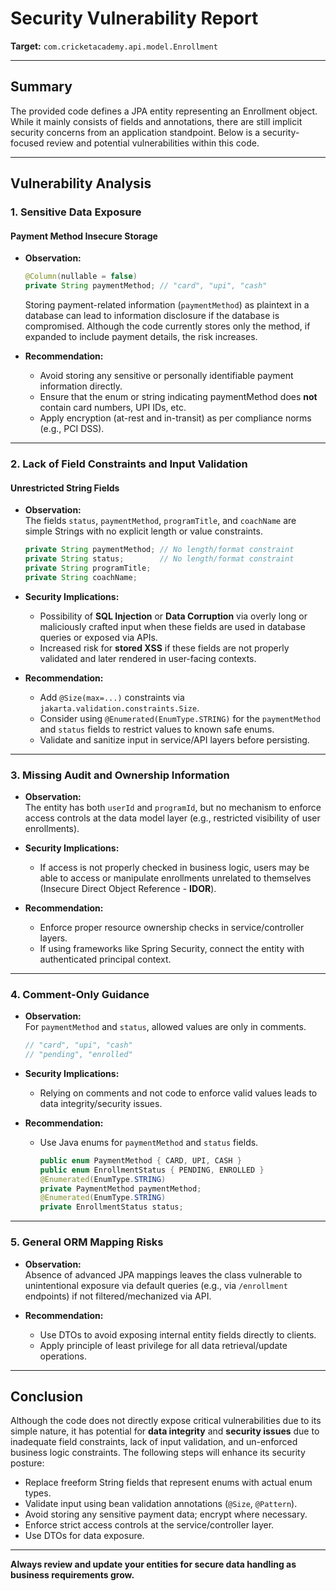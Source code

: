 # Security Vulnerability Report

**Target:** `com.cricketacademy.api.model.Enrollment`

---

## Summary

The provided code defines a JPA entity representing an Enrollment object. While it mainly consists of fields and annotations, there are still implicit security concerns from an application standpoint. Below is a security-focused review and potential vulnerabilities within this code.

---

## Vulnerability Analysis

### 1. **Sensitive Data Exposure**

#### Payment Method Insecure Storage

- **Observation:**  
  ```java
  @Column(nullable = false)
  private String paymentMethod; // "card", "upi", "cash"
  ```
  Storing payment-related information (`paymentMethod`) as plaintext in a database can lead to information disclosure if the database is compromised. Although the code currently stores only the method, if expanded to include payment details, the risk increases.

- **Recommendation:**  
  - Avoid storing any sensitive or personally identifiable payment information directly.  
  - Ensure that the enum or string indicating paymentMethod does **not** contain card numbers, UPI IDs, etc.
  - Apply encryption (at-rest and in-transit) as per compliance norms (e.g., PCI DSS).

---

### 2. **Lack of Field Constraints and Input Validation**

#### Unrestricted String Fields

- **Observation:**  
  The fields `status`, `paymentMethod`, `programTitle`, and `coachName` are simple Strings with no explicit length or value constraints.
  
  ```java
  private String paymentMethod; // No length/format constraint
  private String status;        // No length/format constraint
  private String programTitle;
  private String coachName;
  ```

- **Security Implications:**  
  - Possibility of **SQL Injection** or **Data Corruption** via overly long or maliciously crafted input when these fields are used in database queries or exposed via APIs.
  - Increased risk for **stored XSS** if these fields are not properly validated and later rendered in user-facing contexts.

- **Recommendation:**  
  - Add `@Size(max=...)` constraints via `jakarta.validation.constraints.Size`.
  - Consider using `@Enumerated(EnumType.STRING)` for the `paymentMethod` and `status` fields to restrict values to known safe enums.
  - Validate and sanitize input in service/API layers before persisting.

---

### 3. **Missing Audit and Ownership Information**

- **Observation:**  
  The entity has both `userId` and `programId`, but no mechanism to enforce access controls at the data model layer (e.g., restricted visibility of user enrollments).

- **Security Implications:**  
  - If access is not properly checked in business logic, users may be able to access or manipulate enrollments unrelated to themselves (Insecure Direct Object Reference - **IDOR**).

- **Recommendation:**  
  - Enforce proper resource ownership checks in service/controller layers.
  - If using frameworks like Spring Security, connect the entity with authenticated principal context.

---

### 4. **Comment-Only Guidance**

- **Observation:**  
  For `paymentMethod` and `status`, allowed values are only in comments.
  ```java
  // "card", "upi", "cash"
  // "pending", "enrolled"
  ```

- **Security Implications:**  
  - Relying on comments and not code to enforce valid values leads to data integrity/security issues.

- **Recommendation:**  
  - Use Java enums for `paymentMethod` and `status` fields.

    ```java
    public enum PaymentMethod { CARD, UPI, CASH }
    public enum EnrollmentStatus { PENDING, ENROLLED }
    @Enumerated(EnumType.STRING)
    private PaymentMethod paymentMethod;
    @Enumerated(EnumType.STRING)
    private EnrollmentStatus status;
    ```

---

### 5. **General ORM Mapping Risks**

- **Observation:**  
  Absence of advanced JPA mappings leaves the class vulnerable to unintentional exposure via default queries (e.g., via `/enrollment` endpoints) if not filtered/mechanized via API.

- **Recommendation:**  
  - Use DTOs to avoid exposing internal entity fields directly to clients.
  - Apply principle of least privilege for all data retrieval/update operations.

---

## Conclusion

Although the code does not directly expose critical vulnerabilities due to its simple nature, it has potential for **data integrity** and **security issues** due to inadequate field constraints, lack of input validation, and un-enforced business logic constraints. The following steps will enhance its security posture:

- Replace freeform String fields that represent enums with actual enum types.
- Validate input using bean validation annotations (`@Size`, `@Pattern`).
- Avoid storing any sensitive payment data; encrypt where necessary.
- Enforce strict access controls at the service/controller layer.
- Use DTOs for data exposure.

---

**Always review and update your entities for secure data handling as business requirements grow.**